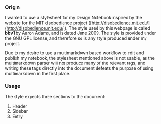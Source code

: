 
### Origin ###
I wanted to use a stylesheet for my Design Notebook inspired by the website for the MIT disobedience project ([http://disobedience.mit.edu/](http://disobedience.mit.edu/)). The style used by this webpage is called **bbv1** by Aaron Adams, and is dated June 2009. The style is provided under the GNU GPL license, and therefore so is any style produced under my project.

Due to my desire to use a multimarkdown based workflow to edit and publish my notebook, the stylesheet mentioned above is not usable, as the multimarkdown parser will not produce many of the relevant tags, and writing these tags directly into the document defeats the purpose of using multimarkdown in the first place. 

### Usage ###
The style expects three sections to the document:

1. Header
2. Sidebar
3. Entry

